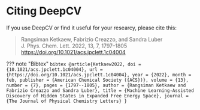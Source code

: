 # Citing DeepCV

If you use DeepCV or find it useful for your researcy, please cite this:

> Rangsiman Ketkaew, Fabrizio Creazzo, and Sandra Luber <br/>
> J. Phys. Chem. Lett. 2022, 13, 7, 1797–1805 <br/>
> https://doi.org/10.1021/acs.jpclett.1c04004

??? note "Bibtex"
    ```bibtex
    @article{Ketkaew2022,
    doi = {10.1021/acs.jpclett.1c04004},
    url = {https://doi.org/10.1021/acs.jpclett.1c04004},
    year = {2022},
    month = feb,
    publisher = {American Chemical Society ({ACS})},
    volume = {13},
    number = {7},
    pages = {1797--1805},
    author = {Rangsiman Ketkaew and Fabrizio Creazzo and Sandra Luber},
    title = {Machine Learning-Assisted Discovery of Hidden States in Expanded Free Energy Space},
    journal = {The Journal of Physical Chemistry Letters}
    }
    ```
